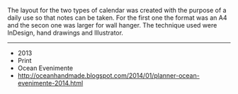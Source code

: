 The layout for the two types of calendar was created with the purpose of a daily use so that notes can be taken. For the first one the format was an A4 and the secon one was larger for wall hanger. The technique used were InDesign, hand drawings and Illustrator. 

---

- 2013
- Print
- Ocean Evenimente
- http://oceanhandmade.blogspot.com/2014/01/planner-ocean-evenimente-2014.html

